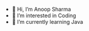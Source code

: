 - 👋 Hi, I’m Anoop Sharma
- 👀 I’m interested in Coding
- 🌱 I’m currently learning Java

<!---
Anoop0325/Anoop0325 is a ✨ special ✨ repository because its `README.md` (this file) appears on your GitHub profile.
You can click the Preview link to take a look at your changes.
--->
